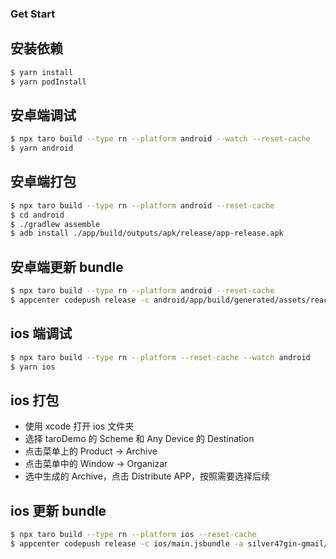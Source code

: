 ### Get Start

## 安装依赖

```bash
$ yarn install
$ yarn podInstall
```

## 安卓端调试

```bash
$ npx taro build --type rn --platform android --watch --reset-cache
$ yarn android
```

## 安卓端打包

```bash
$ npx taro build --type rn --platform android --reset-cache
$ cd android
$ ./gradlew assemble
$ adb install ./app/build/outputs/apk/release/app-release.apk
```

## 安卓端更新 bundle

```bash
$ npx taro build --type rn --platform android --reset-cache
$ appcenter codepush release -c android/app/build/generated/assets/react/release/index.android.bundle -a silver47gin-gmail/tools-android
```

## ios 端调试

```bash
$ npx taro build --type rn --platform --reset-cache --watch android
$ yarn ios
```

## ios 打包

- 使用 xcode 打开 ios 文件夹
- 选择 taroDemo 的 Scheme 和 Any Device 的 Destination
- 点击菜单上的 Product -> Archive
- 点击菜单中的 Window -> Organizar
- 选中生成的 Archive，点击 Distribute APP，按照需要选择后续

## ios 更新 bundle

```bash
$ npx taro build --type rn --platform ios --reset-cache
$ appcenter codepush release -c ios/main.jsbundle -a silver47gin-gmail/tools-ios
```
